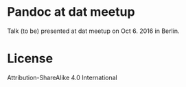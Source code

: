 # Pandoc at dat meetup

Talk (to be) presented at dat meetup on Oct 6. 2016 in Berlin.

# License
Attribution-ShareAlike 4.0 International
